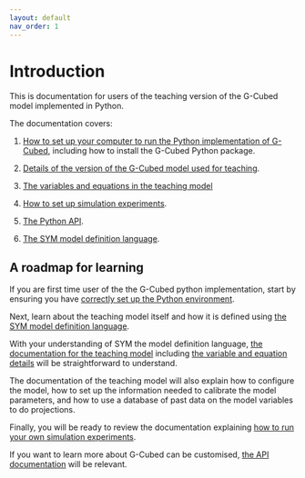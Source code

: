 ```yaml
---
layout: default
nav_order: 1
---
```


# Introduction

This is documentation for users of the teaching 
version of the G-Cubed model implemented in Python.

The documentation covers:

1. [How to set up your computer to run the Python implementation of G-Cubed](environment_setup.md),
including how to install the G-Cubed Python package.

2. [Details of the version of the G-Cubed model used
for teaching](sym_model_definitions.md).

3. [The variables and equations in the teaching model](../model/sym/model_2R_164.html)

4. [How to set up simulation experiments](6simulations.md).

5. [The Python API](gcubed/index.html).

6. [The SYM model definition language](https://pjwilcoxen.github.io/sym/).

## A roadmap for learning

If you are first time user of the the G-Cubed python implementation, 
start by ensuring you have [correctly set up the Python environment](environment_setup.md).

Next, learn about the teaching model itself and how it is defined using [the SYM model
definition language](https://pjwilcoxen.github.io/sym/).

With your understanding of SYM the model definition language, [the documentation
for the teaching model](sym_model_definitions.md) including 
[the variable and equation details](../model/sym/model_2R_164.html) will
be straightforward to understand.

The documentation of the teaching model will also explain how to configure the model,
how to set up the information needed to calibrate the model parameters, and how to
use a database of past data on the model variables to do projections.

Finally, you will be ready to review the documentation explaining [how to run
your own simulation experiments](6simulations.md).

If you want to learn more about G-Cubed can be customised, 
[the API documentation](gcubed/index.html) will be relevant.